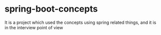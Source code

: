 # spring-boot-concepts
It is a project which used the concepts using spring related things, and it is in the interview point of view
